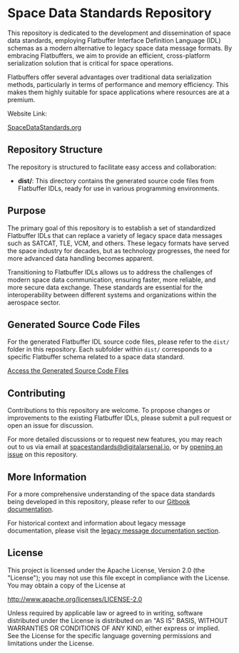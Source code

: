 # Space Data Standards Repository

This repository is dedicated to the development and dissemination of space data standards, employing Flatbuffer Interface Definition Language (IDL) schemas as a modern alternative to legacy space data message formats. By embracing Flatbuffers, we aim to provide an efficient, cross-platform serialization solution that is critical for space operations.

Flatbuffers offer several advantages over traditional data serialization methods, particularly in terms of performance and memory efficiency. This makes them highly suitable for space applications where resources are at a premium.

Website Link:

[SpaceDataStandards.org](https://spacedatastandards.org)

## Repository Structure

The repository is structured to facilitate easy access and collaboration:

- **dist/**: This directory contains the generated source code files from Flatbuffer IDLs, ready for use in various programming environments.

## Purpose

The primary goal of this repository is to establish a set of standardized Flatbuffer IDLs that can replace a variety of legacy space data messages such as SATCAT, TLE, VCM, and others. These legacy formats have served the space industry for decades, but as technology progresses, the need for more advanced data handling becomes apparent.

Transitioning to Flatbuffer IDLs allows us to address the challenges of modern space data communication, ensuring faster, more reliable, and more secure data exchange. These standards are essential for the interoperability between different systems and organizations within the aerospace sector.

## Generated Source Code Files

For the generated Flatbuffer IDL source code files, please refer to the `dist/` folder in this repository. Each subfolder within `dist/` corresponds to a specific Flatbuffer schema related to a space data standard.

[Access the Generated Source Code Files](./dist/)

## Contributing

Contributions to this repository are welcome. To propose changes or improvements to the existing Flatbuffer IDLs, please submit a pull request or open an issue for discussion.

For more detailed discussions or to request new features, you may reach out to us via email at [spacestandards@digitalarsenal.io](mailto:spacestandards@digitalarsenal.io), or by [opening an issue](https://github.com/DigitalArsenal/spacedatastandards.org/issues) on this repository.

## More Information

For a more comprehensive understanding of the space data standards being developed in this repository, please refer to our [Gitbook documentation](https://digitalarsenal-io-inc.gitbook.io/spacedatastandards.org/).

For historical context and information about legacy message documentation, please visit the [legacy message documentation section](https://github.com/DigitalArsenal/spacedatastandards.org/tree/main/survey/legacy-messages).

## License

This project is licensed under the Apache License, Version 2.0 (the "License"); you may not use this file except in compliance with the License. You may obtain a copy of the License at

<http://www.apache.org/licenses/LICENSE-2.0>

Unless required by applicable law or agreed to in writing, software distributed under the License is distributed on an "AS IS" BASIS, WITHOUT WARRANTIES OR CONDITIONS OF ANY KIND, either express or implied. See the License for the specific language governing permissions and limitations under the License.
